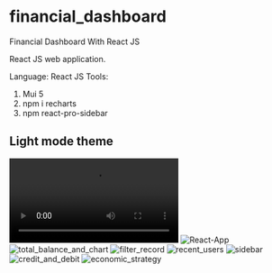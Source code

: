 # financial_dashboard
Financial Dashboard With React JS

React JS web application.

Language: React JS
Tools:
  1. Mui 5
  2. npm i recharts
  3. npm react-pro-sidebar

## Light mode theme
<video src='https://user-images.githubusercontent.com/109661571/179961667-106519fa-8cc5-4096-bb12-c2925e94d915.webm'></video>
![React-App](https://user-images.githubusercontent.com/109661571/179961591-2bfca360-9bca-429f-b6d7-564d4c755fc6.png)
![total_balance_and_chart](https://user-images.githubusercontent.com/109661571/179963350-cd4c108f-14c0-42f3-97ac-7dcfa648956a.png)
![filter_record](https://user-images.githubusercontent.com/109661571/179961585-b877a2d0-b0f2-41a8-afb7-f651a148b38d.png)
![recent_users](https://user-images.githubusercontent.com/109661571/179963318-da3125f1-7da6-4d0e-aa0c-261f9539a2ad.png)
![sidebar](https://user-images.githubusercontent.com/109661571/179963343-c3ce36b3-4722-4449-a34b-f334dd04e03b.png)
![credit_and_debit](https://user-images.githubusercontent.com/109661571/179963364-693ffacf-f5f2-4d33-ba04-9814a9bae1af.png)
![economic_strategy](https://user-images.githubusercontent.com/109661571/179963378-34143cfb-8f66-4d6b-9177-36509b271fea.png)
